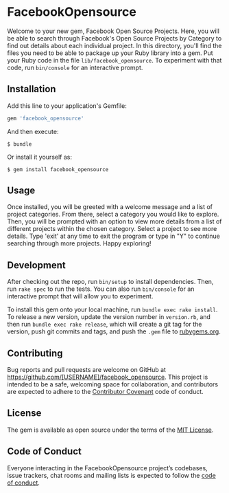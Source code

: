 # FacebookOpensource

Welcome to your new gem, Facebook Open Source Projects. Here, you will be able to search through Facebook's Open Source Projects by Category to find out details about each individual project. In this directory, you'll find the files you need to be able to package up your Ruby library into a gem. Put your Ruby code in the file `lib/facebook_opensource`. To experiment with that code, run `bin/console` for an interactive prompt.

## Installation

Add this line to your application's Gemfile:

```ruby
gem 'facebook_opensource'
```

And then execute:

    $ bundle

Or install it yourself as:

    $ gem install facebook_opensource

## Usage

Once installed, you will be greeted with a welcome message and a list of project categories. From there, select a category you would like to explore. Then, you will be prompted with an option to view more details from a list of different projects within the chosen category. Select a project to see more details. Type 'exit' at any time to exit the program or type in "Y" to continue searching through more projects. Happy exploring!

## Development

After checking out the repo, run `bin/setup` to install dependencies. Then, run `rake spec` to run the tests. You can also run `bin/console` for an interactive prompt that will allow you to experiment.

To install this gem onto your local machine, run `bundle exec rake install`. To release a new version, update the version number in `version.rb`, and then run `bundle exec rake release`, which will create a git tag for the version, push git commits and tags, and push the `.gem` file to [rubygems.org](https://rubygems.org).

## Contributing

Bug reports and pull requests are welcome on GitHub at https://github.com/[USERNAME]/facebook_opensource. This project is intended to be a safe, welcoming space for collaboration, and contributors are expected to adhere to the [Contributor Covenant](http://contributor-covenant.org) code of conduct.

## License

The gem is available as open source under the terms of the [MIT License](https://opensource.org/licenses/MIT).

## Code of Conduct

Everyone interacting in the FacebookOpensource project’s codebases, issue trackers, chat rooms and mailing lists is expected to follow the [code of conduct](https://github.com/[USERNAME]/facebook_opensource/blob/master/CODE_OF_CONDUCT.md).

